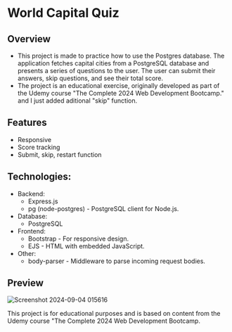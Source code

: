 # World Capital Quiz

## Overview
- This project is made to practice how to use the Postgres database. The application fetches capital cities from a PostgreSQL database and presents a series of questions to the user. The user can submit their answers, skip questions, and see their total score.
- The project is an educational exercise, originally developed as part of the Udemy course "The Complete 2024 Web Development Bootcamp." and I just added aditional "skip" function.

## Features
- Responsive
- Score tracking
- Submit, skip, restart function

## Technologies:
- Backend:
  - Express.js
  - pg (node-postgres) - PostgreSQL client for Node.js.
- Database:
  - PostgreSQL 
- Frontend:
  - Bootstrap - For responsive design.
  - EJS - HTML with embedded JavaScript.
- Other:
  - body-parser - Middleware to parse incoming request bodies.

  
## Preview   
![Screenshot 2024-09-04 015616](https://github.com/user-attachments/assets/85561578-840e-4bab-a5e7-fa9dc09f25e7)





This project is for educational purposes and is based on content from the Udemy course "The Complete 2024 Web Development Bootcamp.
